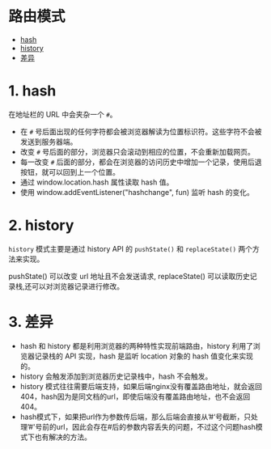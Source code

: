 # 路由模式

- [hash](#1-hash)
- [history](#2-history)
- [差异](#3-差异)

# 1. hash
在地址栏的 URL 中会夹杂一个 `#`。
- 在 `#` 号后面出现的任何字符都会被浏览器解读为位置标识符。这些字符不会被发送到服务器端。
- 改变 `#` 号后面的部分，浏览器只会滚动到相应的位置，不会重新加载网页。
- 每一改变 `#` 后面的部分，都会在浏览器的访问历史中增加一个记录，使用后退按钮，就可以回到上一个位置。
- 通过 window.location.hash 属性读取 hash 值。
- 使用 window.addEventListener("hashchange", fun) 监听 hash 的变化。


# 2. history
`history` 模式主要是通过 history API 的 `pushState()` 和 `replaceState()` 两个方法来实现。

pushState() 可以改变 url 地址且不会发送请求, replaceState() 可以读取历史记录栈,还可以对浏览器记录进行修改。


# 3. 差异
- hash 和 history 都是利用浏览器的两种特性实现前端路由，history 利用了浏览器记录栈的 API 实现，hash 是监听 location 对象的 hash 值变化来实现的。
- history 会触发添加到浏览器历史记录栈中，hash 不会触发。
- history 模式往往需要后端支持，如果后端nginx没有覆盖路由地址，就会返回404，hash因为是同文档的url，即使后端没有覆盖路由地址，也不会返回404。
- hash模式下，如果把url作为参数传后端，那么后端会直接从’#‘号截断，只处理’#'号前的url，因此会存在#后的参数内容丢失的问题，不过这个问题hash模式下也有解决的方法。



